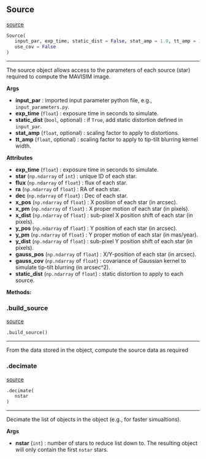 #


## Source
[source](https://github.com/smonty93/mavisim/blob/v1.1dev/mavisim/source.py/#L48)
```python 
Source(
   input_par, exp_time, static_dist = False, stat_amp = 1.0, tt_amp = 1.0,
   use_cov = False
)
```


---
The source object allows access to the parameters of each source (star) required
to compute the MAVISIM image.


**Args**

* **input_par**  : imported input parameter python file, e.g., `input_parameters.py`.
* **exp_time** (`float`) : exposure time in seconds to simulate.
* **static_dist** (`bool`, optional) : if `True`, add static distortion defined in `input_par`.
* **stat_amp** (`float`, optional) : scaling factor to apply to distortions.
* **tt_amp** (`float`, optional) : scaling factor to apply to tip-tilt blurring kernel width.


**Attributes**

* **exp_time** (`float`) : exposure time in seconds to simulate.
* **star** (`np.ndarray` of `int`) : unique ID of each star.
* **flux** (`np.ndarray` of `float`) : flux of each star.
* **ra** (`np.ndarray` of `float`) : RA of each star.
* **dec** (`np.ndarray` of `float`) : Dec of each star.
* **x_pos** (`np.ndarray` of `float`) : X position of each star (in arcsec).
* **x_pm** (`np.ndarray` of `float`) : X proper motion of each star (in pixels).
* **x_dist** (`np.ndarray` of `float`) : sub-pixel X position shift of each star (in pixels).
* **y_pos** (`np.ndarray` of `float`) : Y position of each star (in arcsec).
* **y_pm** (`np.ndarray` of `float`) : Y proper motion of each star (in mas/year).
* **y_dist** (`np.ndarray` of `float`) : sub-pixel Y position shift of each star (in pixels).
* **gauss_pos** (`np.ndarray` of `float`) : X/Y-position of each star (in arcsec).
* **gauss_cov** (`np.ndarray` of `float`) : covariance of Gaussian kernel to simulate tip-tilt blurring (in arcsec^2).
* **static_dist** (`np.ndarray` of `float`) : static distortion to apply to each source.



**Methods:**


### .build_source
[source](https://github.com/smonty93/mavisim/blob/v1.1dev/mavisim/source.py/#L94)
```python
.build_source()
```

---
From the data stored in the object, compute the source data as required


### .decimate
[source](https://github.com/smonty93/mavisim/blob/v1.1dev/mavisim/source.py/#L192)
```python
.decimate(
   nstar
)
```

---
Decimate the list of objects in the object (e.g., for faster simualtions).


**Args**

* **nstar** (`int`) : number of stars to reduce list down to. The resulting object will
only contain the first `nstar` stars.
